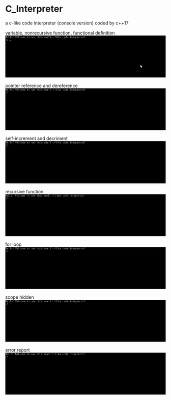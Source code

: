 # C_Interpreter
a c-like code interpreter (console version) coded by c++17

variable, nonrecursive function, functional definition
![img](https://github.com/christoffel1989/C_Intepretor/blob/master/1.gif)

pointer reference and dereference
![img](https://github.com/christoffel1989/C_Intepretor/blob/master/2.gif)

self-increment and decriment
![img](https://github.com/christoffel1989/C_Intepretor/blob/master/3.gif)

recursive function
![img](https://github.com/christoffel1989/C_Intepretor/blob/master/4.gif)

for loop
![img](https://github.com/christoffel1989/C_Intepretor/blob/master/5.gif)

scope hidden
![img](https://github.com/christoffel1989/C_Intepretor/blob/master/6.gif)

error report
![img](https://github.com/christoffel1989/C_Intepretor/blob/master/7.gif)
